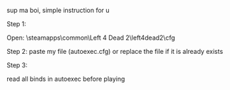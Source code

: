 sup ma boi, simple instruction for u

Step 1:

Open: \steamapps\common\Left 4 Dead 2\left4dead2\cfg

Step 2: 
paste my file (autoexec.cfg) or replace the file if it is already exists

Step 3:

read all binds in autoexec before playing
